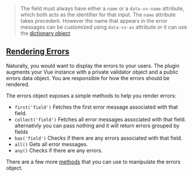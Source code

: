 > The field must always have either a `name` or a `data-vv-name` attribute, which both acts as the identifier for that input. The `name` attribute takes precedent. However the name that appears in the error messages can be customized using `data-vv-as` attribute or it can use the [dictionary object](localization.html#dictionary)

## [Rendering Errors](#render-errors)

Naturally, you would want to display the errors to your users. The plugin augments your Vue instance with a private validator object and a public errors data object. You are responsible for how the errors should be rendered.  

The errors object exposes a simple methods to help you render errors:

- `first('field')` Fetches the first error message associated with that field.
- `collect('field')` Fetches all error messages associated with that field. alternativly you can pass nothing and it will return errors grouped by fields
- `has('field')` Checks if there are any errors associated with that field.
- `all()` Gets all error messages.
- `any()` Checks if there are any errors.

There are a few more [methods](api.html#error-bag) that you can use to manipulate the errors object.
